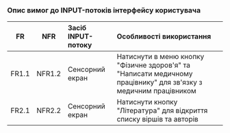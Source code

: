 ### Опис вимог до INPUT-потоків інтерфейсу користувача
|FR|NFR|Засіб INPUT-потоку|Особливості використання|
|:-----:|:-----:|:-----|:-----|
|FR1.1|NFR1.2|Сенсорний екран|Натиснути в меню кнопку "Фізичне здоров'я" та "Написати медичному працівнику" для зв'язку з медичним працівником |
|FR2.1|NFR2.2|Сенсорний екран|Натиснути кнопку "Література" для відкриття списку віршів та авторів |
